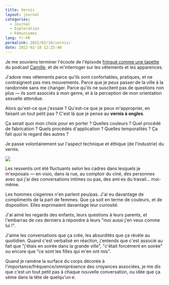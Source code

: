 ```yaml
---
title: Vernis
layout: journal
categories:
  - Journal
  - Exploration
  - Féminismes
lang: fr-FR
permalink: 2022/02/18/vernis/
date: 2022-02-18 12:25:40
---
```


Je me souviens terminer l'écoute de l'épisode [fringué comme une tapette](https://www.binge.audio/podcast/camille/fringue-comme-une-tapette) du podcast [Camille](https://www.binge.audio/podcast/camille), et de m'interroger sur les vêtements et les apparences.

J'adore mes vêtements parce qu'ils sont confortables, pratiques, et ne contraignent pas mes mouvements. Parce que je peux passer de la ville à la randonnée sans me changer. Parce qu'ils ne suscitent pas de questions non plus — ils sont associés à mon genre, et à la perception de mon orientation sexuelle attendue.

Alors qu'est-ce que j'essaie ? Qu'est-ce que je peux m'approprier, en faisant un tout petit pas ? C'est là que je pense au **vernis à ongles**.

Ça serait quoi mon choix pour en porter ? Quelles couleurs ? Quel procédé de fabrication ? Quels procédés d'application ? Quelles temporalités ? Ça fait quoi le regard des autres ?

Je passe volontairement sur l'aspect technique et éthique (de l'industrie) du vernis.

![](/images/2022/02/doigts-vernis.jpg)

Les ressentis ont été fluctuants selon les cadres dans lesquels je m'exposais — en visio, dans la rue, au comptoir du ciné, des personnes avec qui j'ai des conversations intimes ou pas, des ami·es du travail… moi-même.

Les hommes cisgenres n'en parlent peu/pas. J'ai eu davantage de compliments de la part de femmes. Que ça soit en terme de couleurs, et de disposition. Elles exprimaient davantage leur curiosité.

J'ai aimé les regards des enfants, leurs questions à leurs parents, et l'embarras de ces derniers à répondre à leurs "moi aussi j'en veux comme lui !".

J'aime les conversations que ça crée, les absurdités que ça révèle au quotidien. Quand c'est verbalisé en réaction, j'entends que c'est associé au fait que "j'étais en soirée dans la grande ville", "c'était forcément en soirée" ou encore que "ce sont les filles qui m'en ont mis".

Quand je ramène la surface du corps décorée à l'importance/fréquence/omniprésence des croyances associées, je me dis que c'est un tout petit pas à chaque nouvelle conversation, ou idée que ça sème dans la tête de quelqu'un·e.
 